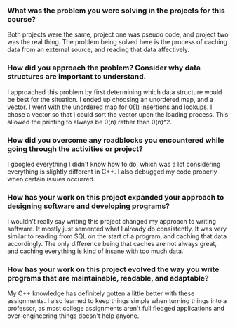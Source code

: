 ### What was the problem you were solving in the projects for this course?

Both projects were the same, project one was pseudo code, and project two was the real thing.
The problem being solved here is the process of caching data from an external source, and reading
that data affectively.

### How did you approach the problem? Consider why data structures are important to understand.

I approached this problem by first determining which data structure would be best for the situation. I ended
up choosing an unordered map, and a vector. I went with the unordered map for 0(1) insertions and lookups. I
chose a vector so that I could sort the vector upon the loading process. This allowed the printing to always be
0(n) rather than 0(n)^2.

### How did you overcome any roadblocks you encountered while going through the activities or project?

I googled everything I didn't know how to do, which was a lot considering everything is slightly different in C++. I also
debugged my code properly when certain issues occurred.

### How has your work on this project expanded your approach to designing software and developing programs?

I wouldn't really say writing this project changed my approach to writing software. It mostly just semented what I already
do consistently. It was very similar to reading from SQL on the start of a program, and caching that data accordingly. The only
difference being that caches are not always great, and caching everything is kind of insane with too much data.

### How has your work on this project evolved the way you write programs that are maintainable, readable, and adaptable?

My C++ knowledge has definitely gotten a little better with these assignments. I also learned to keep things simple when turning
things into a professor, as most college assignments aren't full fledged applications and over-engineering things doesn't help anyone.

